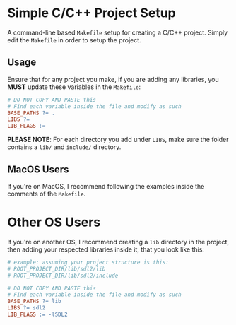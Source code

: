 # Simple C/C++ Project Setup

A command-line based `Makefile` setup for creating a C/C++ project. Simply edit
the `Makefile` in order to setup the project.

## Usage

Ensure that for any project you make, if you are adding any libraries, you
**MUST** update these variables in the `Makefile`:

```Makefile
# DO NOT COPY AND PASTE this
# Find each variable inside the file and modify as such
BASE_PATHS ?= .
LIBS ?=  
LIB_FLAGS :=
```

**PLEASE NOTE**: For each directory you add under `LIBS`, make sure the folder
contains a `lib/` and `include/` directory.

## MacOS Users

If you're on MacOS, I recommend following the examples inside the comments of
the `Makefile`.

# Other OS Users

If you're on another OS, I recommend creating a `lib` directory in the project,
then adding your respected libraries inside it, that you look like this:

```Makefile
# example: assuming your project structure is this:
# ROOT_PROJECT_DIR/lib/sdl2/lib
# ROOT_PROJECT_DIR/lib/sdl2/include

# DO NOT COPY AND PASTE this
# Find each variable inside the file and modify as such
BASE_PATHS ?= lib
LIBS ?= sdl2
LIB_FLAGS := -lSDL2
```
